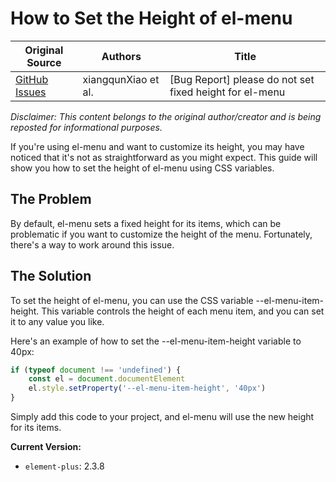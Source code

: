 # How to Set the Height of el-menu

| Original Source                                                           | Authors             | Title                                                   |
| ------------------------------------------------------------------------- | ------------------- | ------------------------------------------------------- |
| [GitHub Issues](https://github.com/element-plus/element-plus/issues/4864) | xiangqunXiao et al. | [Bug Report] please do not set fixed height for el-menu |

*Disclaimer: This content belongs to the original author/creator and is being reposted for informational purposes.*

If you're using el-menu and want to customize its height, you may have noticed that it's not as straightforward as you might expect. This guide will show you how to set the height of el-menu using CSS variables.

## The Problem

By default, el-menu sets a fixed height for its items, which can be problematic if you want to customize the height of the menu. Fortunately, there's a way to work around this issue.

## The Solution

To set the height of el-menu, you can use the CSS variable --el-menu-item-height. This variable controls the height of each menu item, and you can set it to any value you like.

Here's an example of how to set the --el-menu-item-height variable to 40px:
```javascript
if (typeof document !== 'undefined') {
    const el = document.documentElement
    el.style.setProperty('--el-menu-item-height', '40px')
}
```
Simply add this code to your project, and el-menu will use the new height for its items.

**Current Version:**  
- `element-plus`: 2.3.8